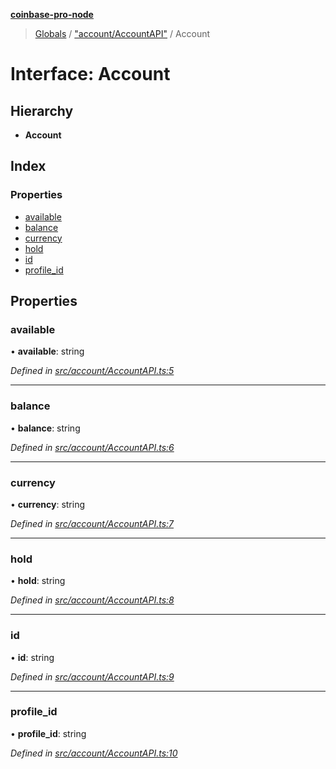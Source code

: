 **[coinbase-pro-node](../README.md)**

> [Globals](../globals.md) / ["account/AccountAPI"](../modules/_account_accountapi_.md) / Account

# Interface: Account

## Hierarchy

- **Account**

## Index

### Properties

- [available](_account_accountapi_.account.md#available)
- [balance](_account_accountapi_.account.md#balance)
- [currency](_account_accountapi_.account.md#currency)
- [hold](_account_accountapi_.account.md#hold)
- [id](_account_accountapi_.account.md#id)
- [profile_id](_account_accountapi_.account.md#profile_id)

## Properties

### available

• **available**: string

_Defined in [src/account/AccountAPI.ts:5](https://github.com/bennycode/coinbase-pro-node/blob/a3ed45b/src/account/AccountAPI.ts#L5)_

---

### balance

• **balance**: string

_Defined in [src/account/AccountAPI.ts:6](https://github.com/bennycode/coinbase-pro-node/blob/a3ed45b/src/account/AccountAPI.ts#L6)_

---

### currency

• **currency**: string

_Defined in [src/account/AccountAPI.ts:7](https://github.com/bennycode/coinbase-pro-node/blob/a3ed45b/src/account/AccountAPI.ts#L7)_

---

### hold

• **hold**: string

_Defined in [src/account/AccountAPI.ts:8](https://github.com/bennycode/coinbase-pro-node/blob/a3ed45b/src/account/AccountAPI.ts#L8)_

---

### id

• **id**: string

_Defined in [src/account/AccountAPI.ts:9](https://github.com/bennycode/coinbase-pro-node/blob/a3ed45b/src/account/AccountAPI.ts#L9)_

---

### profile_id

• **profile_id**: string

_Defined in [src/account/AccountAPI.ts:10](https://github.com/bennycode/coinbase-pro-node/blob/a3ed45b/src/account/AccountAPI.ts#L10)_
